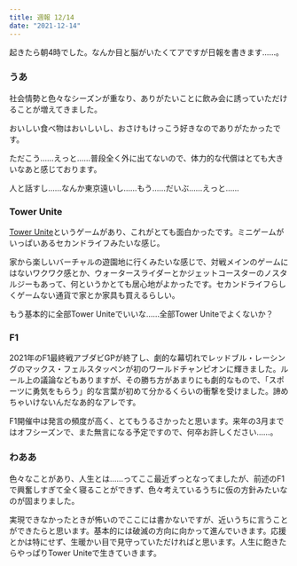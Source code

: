 ```yaml
---
title: 週報 12/14
date: "2021-12-14"
---
```


起きたら朝4時でした。なんか目と脳がいたくてアですが日報を書きます……。

### うあ

社会情勢と色々なシーズンが重なり、ありがたいことに飲み会に誘っていただけることが増えてきました。

おいしい食べ物はおいしいし、おさけもけっこう好きなのでありがたかったです。

ただこう……えっと……普段全く外に出てないので、体力的な代償はとても大きいなあと感じております。

人と話すし……なんか東京遠いし……もう……だいぶ……えっと……

### Tower Unite

[Tower Unite](https://store.steampowered.com/app/394690/Tower_Unite/?l=japanese)というゲームがあり、これがとても面白かったです。ミニゲームがいっぱいあるセカンドライフみたいな感じ。

家から楽しいバーチャルの遊園地に行くみたいな感じで、対戦メインのゲームにはないワクワク感とか、ウォータースライダーとかジェットコースターのノスタルジーもあって、何というかとても居心地がよかったです。セカンドライフらしくゲームない通貨で家とか家具も買えるらしい。

もう基本的に全部Tower Uniteでいいな……全部Tower Uniteでよくないか？

### F1

2021年のF1最終戦アブダビGPが終了し、劇的な幕切れでレッドブル・レーシングのマックス・フェルスタッペンが初のワールドチャンピオンに輝きました。ルール上の議論などもありますが、その勝ち方があまりにも劇的なもので、「スポーツに勇気をもらう」的な言葉が初めて分かるくらいの衝撃を受けました。諦めちゃいけないんだなあ的なアレです。

F1開催中は発言の頻度が高く、とてもうるさかったと思います。来年の3月まではオフシーズンで、また無言になる予定ですので、何卒お許しください……。

### わああ

色々なことがあり、人生とは……ってここ最近ずっとなってましたが、前述のF1で興奮しすぎて全く寝ることができず、色々考えているうちに仮の方針みたいなのが固まりました。

実現できなかったときが怖いのでここには書かないですが、近いうちに言うことができたらと思います。基本的には破滅の方向に向かって進んでいきます。応援とかは特にせず、生暖かい目で見守っていただければと思います。人生に飽きたらやっぱりTower Uniteで生きていきます。
